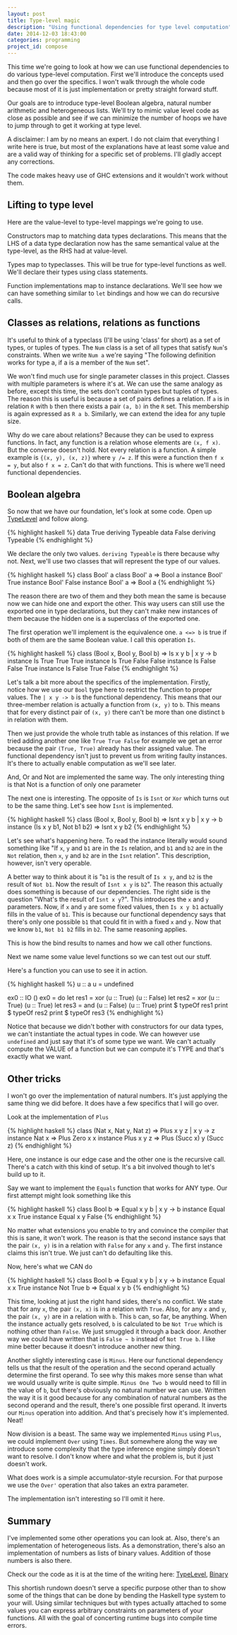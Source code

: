 ```yaml
---
layout: post
title: Type-level magic
description: "Using functional dependencies for type level computation"
date: 2014-12-03 18:43:00
categories: programming
project_id: compose
---
```

This time we're going to look at how we can use functional dependencies to do various type-level
computation. First we'll introduce the concepts used and then go over the specifics.
I won't walk through the whole code because most of it is just implementation or pretty straight
forward stuff.

Our goals are to introduce type-level Boolean algebra, natural number arithmetic and heterogeneous
lists.
We'll try to mimic value level code as close as possible and see if we can minimize the number of
hoops we have to jump through to get it working at type level.

A disclaimer: I am by no means an expert. I do not claim that everything I write here is true,
but most of the explanations have at least some value and are a valid way of thinking for a specific
set of problems. I'll gladly accept any corrections.

The code makes heavy use of GHC extensions and it wouldn't work without them.

Lifting to type level
---------------------

Here are the value-level to type-level mappings we're going to use.

Constructors map to matching data types declarations. This means that the LHS of a data type declaration
now has the same semantical value at the type-level, as the RHS had at value-level.

Types map to typeclasses. This will be true for type-level functions as well. We'll declare
their types using class statements.

Function implementations map to instance declarations. We'll see how we can have something similar
to `let` bindings and how we can do recursive calls.

Classes as relations, relations as functions
--------------------------------------------

It's useful to think of a typeclass (I'll be using 'class' for short) as a set of types, or tuples of 
types. The `Num` class is a set of all types that satisfy `Num`'s constraints. When we write `Num a`
we're saying "The following definition works for type a, if a is a member of the `Num` set".

We won't find much use for single parameter classes in this project. Classes with multiple parameters is
where it's at. We can use the same analogy as before, except this time, the sets don't contain types
but tuples of types. The reason this is useful is because a set of pairs defines a relation. If `a` is in
relation `R` with `b` then there exists a pair `(a, b)` in the `R` set. This membership is again expressed
as `R a b`. Similarly, we can extend the idea for any tuple size.

Why do we care about relations? Because they can be used to express functions. In fact, any function
is a relation whose elements are `(x, f x)`. But the converse doesn't hold. Not every relation is a
function.
A simple example is `{(x, y), (x, z)}` where `y /= z`. If this were a function then `f x = y`, but also
`f x = z`. Can't do that with functions.
This is where we'll need functional dependencies.

Boolean algebra
---------------

So now that we have our foundation, let's look at some code. Open up [TypeLevel](https://github.com/LukaHorvat/Compose/blob/b3b5f5cdc9c1fc762f31dc01abfbb2bc4db32b6a/src/TypeLevel.hs) and follow along.

{% highlight haskell %}
data True  deriving Typeable
data False deriving Typeable
{% endhighlight %}

We declare the only two values. `deriving Typeable` is there because why not.
Next, we'll use two classes that will represent the type of our values.

{% highlight haskell %}
class Bool' a
class Bool' a => Bool a
instance Bool' True
instance Bool' False
instance Bool' a => Bool a
{% endhighlight %}

The reason there are two of them and they both mean the same is because now we can hide one and export the
other. This way users can still use the exported one in type declarations, but they can't make new
instances of them because the hidden one is a superclass of the exported one.

The first operation we'll implement is the equivalence one. `a <=> b` is true if both of them are the same
Boolean value. I call this operation `Is`.

{% highlight haskell %}
class (Bool x, Bool y, Bool b) => Is x y b | x y -> b
instance Is True  True  True
instance Is True  False False
instance Is False False True
instance Is False True  False
{% endhighlight %}

Let's talk a bit more about the specifics of the implementation.
Firstly, notice how we use our `Bool` type here to restrict the function to proper values.
The `| x y -> b` is the functional dependency. This means that our three-member relation
is actually a function from `(x, y)` to `b`. This means that for every distinct pair of
`(x, y)` there can't be more than one distinct `b` in relation with them.

Then we just provide the whole truth table as instances of this relation.
If we tried adding another one like `True True False` for example we get an error because the pair 
`(True, True)` already has their assigned value.
The functional dependency isn't just to prevent us from writing faulty instances. It's there to actually 
enable computation as we'll see later.

And, Or and Not are implemented the same way. The only interesting thing is that Not is a function
of only one parameter

The next one is interesting. The opposite of `Is` is `Isnt` or `Xor` which turns out to be the same thing.
Let's see how `Isnt` is implemented.

{% highlight haskell %}
class (Bool x, Bool y, Bool b) => Isnt x y b | x y -> b
instance (Is x y b1, Not b1 b2) => Isnt x y b2
{% endhighlight %}

Let's see what's happening here.
To read the instance literally would sound something like "If `x`, `y` and `b1` are in the `Is` relation,
and `b1` and `b2` are in the `Not` relation, then `x`, `y` and `b2` are in the `Isnt` relation".
This description, however, isn't very operable.

A better way to think about it is "`b1` is the result of `Is x y`, and `b2` is the result of `Not b1`. Now
the result of `Isnt x y` is `b2`".
The reason this actually does something is because of our dependencies. The right side is the question
"What's the result of `Isnt x y`?". This introduces the `x` and `y` parameters.
Now, if `x` and `y` are some fixed values, then `Is x y b1` actually fills in the value of `b1`. This is
because our functional dependency says that there's only one possible `b1` that could fit in with a
fixed `x` and `y`. Now that we know `b1`, `Not b1 b2` fills in `b2`. The same reasoning applies.

This is how the bind results to names and how we call other functions.

Next we name some value level functions so we can test out our stuff.

Here's a function you can use to see it in action.

{% highlight haskell %}
u :: a
u = undefined

ex0 :: IO ()
ex0 = do
    let res1 = xor (u :: True)  (u :: False)
    let res2 = xor (u :: True)  (u :: True)
    let res3 = and (u :: False) (u :: True)
    print $ typeOf res1
    print $ typeOf res2 
    print $ typeOf res3
{% endhighlight %}

Notice that because we didn't bother with constructors for our data types, we can't instantiate the
actual types in code. We can however use `undefined` and just say that it's of some type we want.
We can't actually compute the VALUE of a function but we can compute it's TYPE and that's exactly what
we want.

Other tricks
------------

I won't go over the implementation of natural numbers. It's just applying the same thing we did before.
It does have a few specifics that I will go over.

Look at the implementation of `Plus`

{% highlight haskell %}
class (Nat x, Nat y, Nat z) => Plus x y z | x y -> z
instance Nat x => Plus Zero x x
instance Plus x y z => Plus (Succ x) y (Succ z)
{% endhighlight %}

Here, one instance is our edge case and the other one is the recursive call.
There's a catch with this kind of setup. It's a bit involved though to let's build up to it.

Say we want to implement the `Equals` function that works for ANY type. Our first attempt might look
something like this

{% highlight haskell %}
class Bool b => Equal x y b | x y -> b
instance Equal x x True
instance Equal x y False
{% endhighlight %}

No matter what extensions you enable to try and convince the compiler that this is sane, it won't work.
The reason is that the second instance says that the pair `(x, y)` is in a relation with `False` for any
`x` and `y`. The first instance claims this isn't true. We just can't do defaulting like this.

Now, here's what we CAN do

{% highlight haskell %}
class Bool b => Equal x y b | x y -> b
instance Equal x x True
instance Not True b => Equal x y b
{% endhighlight %}

This time, looking at just the right hand sides, there's no conflict. We state that for any `x`, the pair
`(x, x)` is in a relation with `True`. Also, for any `x` and `y`, the pair `(x, y)` are in a relation with
`b`. This `b` can, so far, be anything. 
When the instance actually gets resolved, `b` is calculated to be `Not True` which is
nothing other than `False`. We just smuggled it through a back door. Another way we could have written
that is `False ~ b` instead of `Not True b`.
I like mine better because it doesn't introduce another new thing.

Another slightly interesting case is `Minus`. Here our functional dependency tells us that the result of
the operation and the second operand actually determine the first operand. To see why this makes more
sense than what we would usually write is quite simple. `Minus One Two b` would need to fill in the value
of `b`, but there's obviously no natural number we can use.
Written the way it is it good because for any combination of natural numbers as the second operand and
the result, there's one possible first operand. It inverts our `Minus` operation into addition. And that's
precisely how it's implemented. Neat!

Now division is a beast. The same way we implemented `Minus` using `Plus`, we could implement `Over` using
`Times`. But somewhere along the way we introduce some complexity that the type inference engine simply
doesn't want to resolve. I don't know where and what the problem is, but it just doesn't work.

What does work is a simple accumulator-style recursion. For that purpose we use the `Over'` operation that
also takes an extra parameter.

The implementation isn't interesting so I'll omit it here.

Summary
-------

I've implemented some other operations you can look at. Also, there's an implementation of heterogeneous
lists. As a demonstration, there's also an implementation of numbers as lists of binary values. Addition
of those numbers is also there.

Check our the code as it is at the time of the writing here: [TypeLevel](https://github.com/LukaHorvat/Compose/blob/b3b5f5cdc9c1fc762f31dc01abfbb2bc4db32b6a/src/TypeLevel.hs), [Binary](https://github.com/LukaHorvat/Compose/blob/ba9fc98ca4c57ba16e662fd1f0a5a41e57f677dc/src/Binary.hs)

This shortish rundown doesn't serve a specific purpose other than to show some of the things that can
be done by bending the Haskell type system to your will.
Using similar techniques but with types actually attached to some values you can express arbitrary
constraints on parameters of your functions. All with the goal of concerting runtime bugs into compile
time errors.